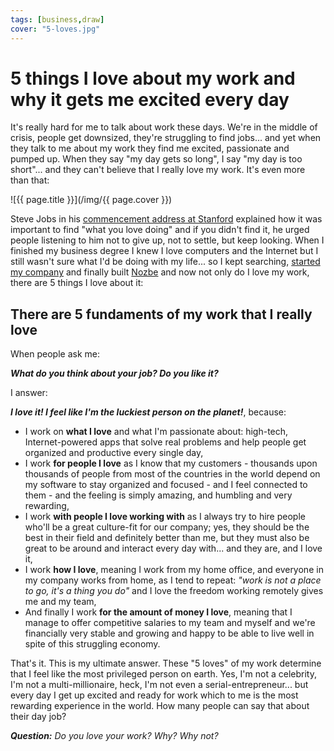 ```yaml
---
tags: [business,draw]
cover: "5-loves.jpg"
---
```


# 5 things I love about my work and why it gets me excited every day

It's really hard for me to talk about work these days. We're in the middle of crisis, people get downsized, they're struggling to find jobs... and yet when they talk to me about my work they find me excited, passionate and pumped up. When they say "my day gets so long", I say "my day is too short"... and they can't believe that I really love my work. It's even more than that:

<!--More-->

![{{ page.title }}](/img/{{ page.cover }})

Steve Jobs in his [commencement address at Stanford][1] explained how it was important to find "what you love doing" and if you didn't find it, he urged people listening to him not to give up, not to settle, but keep looking. When I finished my business degree I knew I love computers and the Internet but I still wasn't sure what I'd be doing with my life... so I kept searching, [started my company](https://sliwinski.com/biz) and finally built [Nozbe][Nozbe] and now not only do I love my work, there are 5 things I love about it:



## There are 5 fundaments of my work that I really love

When people ask me:

***What do you think about your job? Do you like it?***

I answer:

***I love it! I feel like I'm the luckiest person on the planet!***, because:

* I work on **what I love** and what I'm passionate about: high-tech, Internet-powered apps that solve real problems and help people get organized and productive every single day,
* I work **for people I love** as I know that my customers - thousands upon thousands of people from most of the countries in the world depend on my software to stay organized and focused - and I feel connected to them - and the feeling is simply amazing, and humbling and very rewarding,
* I work **with people I love working with** as I always try to hire people who'll be a great culture-fit for our company; yes, they should be the best in their field and definitely better than me, but they must also be great to be around and interact every day with... and they are, and I love it,
* I work **how I love**, meaning I work from my home office, and everyone in my company works from home, as I tend to repeat: *"work is not a place to go, it's a thing you do"* and I love the freedom working remotely gives me and my team,
* And finally I work **for the amount of money I love**, meaning that I manage to offer competitive salaries to my team and myself and we're financially very stable and growing and happy to be able to live well in spite of this struggling economy.

That's it. This is my ultimate answer. These "5 loves" of my work determine that I feel like the most privileged person on earth. Yes, I'm not a celebrity, I'm not a multi-millionaire, heck, I'm not even a serial-entrepreneur... but every day I get up excited and ready for work which to me is the most rewarding experience in the world. How many people can say that about their day job?

***Question:*** *Do you love your work? Why? Why not?*

[1]: http://news.stanford.edu/news/2005/june15/jobs-061505.html
[Dropbox]: http://db.tt/kD7Liux
[Evernote]: http://www.michaelsliwinski.com/how-i-use-evernote
[iPadOnly]: http://www.michaelsliwinski.com/tag/ipadonly
[#iPadOnly]: http://ipadonly.net/
[Nozbe]: http://www.nozbe.com/
[Productive! Magazine]: http://www.productivemag.com/
[Productive! Show]: http://www.michaelsliwinski.com/productive_show
[@MSliwinski]: http://twitter.com/MSliwinski

[n]: https://michael.gratis/nozbe